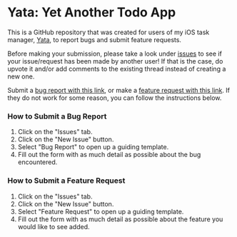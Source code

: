# Yata: Yet Another Todo App

This is a GitHub repository that was created for users of my iOS task manager, [Yata](https://apps.apple.com/sg/app/yata-yet-another-to-do-app/id1631370175), to report bugs and submit feature requests.

Before making your submission, please take a look under [issues](https://github.com/beetee17/Yet-Another-Todo-App/issues) to see if your issue/request has been made by another user! If that is the case, do upvote it and/or add comments to the existing thread instead of creating a new one.

Submit a [bug report with this link](https://github.com/beetee17/Yet-Another-Todo-App/issues/new?assignees=&labels=bug&template=bug_report.md&title=%5BBUG%5D), or make a [feature request with this link](https://github.com/beetee17/Yet-Another-Todo-App/issues/new?assignees=&labels=enhancement&template=feature_request.md&title=%5BFEATURE%5D). If they do not work for some reason, you can follow the instructions below.

### How to Submit a Bug Report

1. Click on the "Issues" tab.
2. Click on the "New Issue" button.
3. Select "Bug Report" to open up a guiding template.
4. Fill out the form with as much detail as possible about the bug encountered.

### How to Submit a Feature Request

1. Click on the "Issues" tab.
2. Click on the "New Issue" button.
3. Select "Feature Request" to open up a guiding template.
4. Fill out the form with as much detail as possible about the feature you would like to see added.

